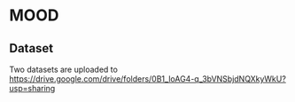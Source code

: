 # MOOD

## Dataset
Two datasets are uploaded to https://drive.google.com/drive/folders/0B1_loAG4-q_3bVNSbjdNQXkyWkU?usp=sharing
